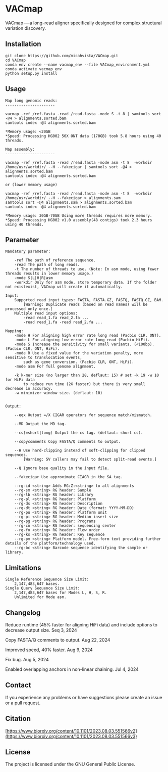 # VACmap
VACmap-—a long-read aligner specifically designed for complex structural variation discovery.




Installation
------------

    git clone https://github.com/micahvista/VACmap.git
    cd VACmap
    conda env create --name vacmap_env --file VACmap_environment.yml
    conda activate vacmap_env
    python setup.py install

Usage
----------------------  

    Map long genomic reads:
    ---------------------- 
    
    vacmap -ref /ref.fasta -read /read.fasta -mode S -t 8 | samtools sort -@4 > alignments.sorted.bam
    samtools index -@4 alignments.sorted.bam
    
    *Memory usage: <20GB
    *Speed: Processing HG002 50X ONT data (170GB) took 5.8 hours using 40 threads.
    
    Map assembly:
    ---------------------- 

    vacmap -ref /ref.fasta -read /read.fasta -mode asm -t 8  -workdir /home/usr/workdir/ --H --fakecigar | samtools sort -@4 > alignments.sorted.bam
    samtools index -@4 alignments.sorted.bam
    
    or (lower memory usage)
    
    vacmap -ref /ref.fasta -read /read.fasta -mode asm -t 8  -workdir /home/usr/workdir/ --H --fakecigar > alignments.sam
    samtools sort -@4 alignments.sam > alignments.sorted.bam
    samtools index -@4 alignments.sorted.bam
    
    *Memory usage: 30GB-70GB Using more threads requires more memory.
    *Speed: Processing HG002 v1.0 assembly(48 contigs) took 2.3 hours using 40 threads.

Parameter
----------------------  
    Mandatory parameter:
    
        -ref The path of reference sequence. 
        -read The path of long reads. 
        -t The number of threads to use. (Note: In asm mode, using fewer threads results in lower memory usage.)
        -mode S|L|H|R|asm
        -workdir Only for asm mode, store temporary data. If the folder not existexist, VACmap will create it automatically.

    Input:
        Supported read input types: FASTA, FASTA.GZ, FASTQ, FASTQ.GZ, BAM.
            [Warning: Duplicate reads (based on read names) will be processed only once.]
        Multiple read input options:
            -read read_1.fa read_2.fa ...
            -read read_1.fa -read read_2.fa ...

    Mapping:
        -mode H For aligning high error rate long read (Pacbio CLR, ONT). 
        -mode L For aligning low error rate long read (Pacbio HiFi). 
        -mode S Increase the sensitivity for small variants. (<100bp). (Pacbio CLR, ONT, HiFi). 
        -mode R Use a fixed value for the variation penalty, more sensitive to translocation events, 
            such as gene conversion. (Pacbio CLR, ONT, HiFi). 
        -mode asm For full genome alignment.   
        
        -k k-mer size (no larger than 28, deflaut: 15) # set -k 19 -w 10 for HiFi data 
            to reduce run time (2X faster) but there is very small decrease in accuracy.
        -w minimizer window size. (deflaut: 10)

    
    Output: 

        --eqx Output =/X CIGAR operators for sequence match/mismatch.
        
        --MD Output the MD tag.
        
        --cs[=short|long] Output the cs tag. (deflaut: short cs).
        
        --copycomments Copy FASTA/Q comments to output. 

        --H Use hard-clipping instead of soft-clipping for clipped sequences.
            [Warning: SV callers may fail to detect split-read events.]

        --Q Ignore base quality in the input file.

        --fakecigar Use approximate CIAGR in the SA tag.
    
        --rg-id <string> Adds RG:Z:<string> to all alignments
        --rg-sm <string> RG header: Sample 
        --rg-lb <string> RG header: Library 
        --rg-pl <string> RG header: Platform
        --rg-ds <string> RG header: Description
        --rg-dt <string> RG header: Date (format: YYYY-MM-DD)
        --rg-pu <string> RG header: Platform unit 
        --rg-pi <string> RG header: Median insert size
        --rg-pg <string> RG header: Programs 
        --rg-cn <string> RG header: sequencing center
        --rg-fo <string> RG header: Flow order 
        --rg-ks <string> RG header: Key sequence 
        --rg-pm <string> Platform model. Free-form text providing further details of the platform/technology used.
        --rg-bc <string> Barcode sequence identifying the sample or library.
    

Limitations
----------------------  

    Single Reference Sequence Size Limit: 
        2,147,483,647 bases.
    Single Query Sequence Size Limit:
        2,147,483,647 bases for Modes L, H, S, R.
        Unlimited for Mode asm.




Changelog
---------

Reduce runtime (45% faster for aligning HiFi data) and include options to decrease output size. Seq 3, 2024

Copy FASTA/Q comments to output. Aug 22, 2024

Improved speed, 40% faster. Aug 9, 2024

Fix bug. Aug 5, 2024

Enabled overlapping anchors in non-linear chaining. Jul 4, 2024

Contact
-------

If you experience any problems or have suggestions please create an issue or a pull request.


Citation
---------

[https://www.biorxiv.org/content/10.1101/2023.08.03.551566v2](https://www.biorxiv.org/content/10.1101/2023.08.03.551566v3)

License
-------

The project is licensed under the GNU General Public License.

